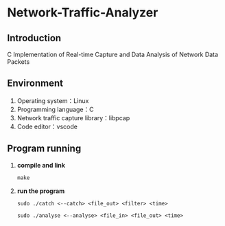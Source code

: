 # Network-Traffic-Analyzer

## Introduction

C Implementation of Real-time Capture and Data Analysis of Network Data Packets

## Environment

1. Operating system：Linux
2. Programming language：C
3. Network traffic capture library：libpcap
4. Code editor：vscode

## Program running

1. **compile and link**

   ```makefile
   make
   ```

2. **run the program**

   ```
   sudo ./catch <--catch> <file_out> <filter> <time>
   
   sudo ./analyse <--analyse> <file_in> <file_out> <time>
   ```

   




